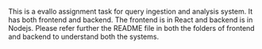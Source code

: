 This is a evallo assignment task for query ingestion and analysis system. It has both frontend and backend. The frontend is in React and backend is in Nodejs. Please refer further the README file in both the folders of frontend and backend to understand both the systems.
